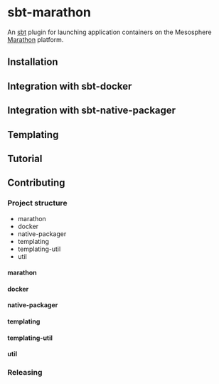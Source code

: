 # sbt-marathon
An [sbt](http://scala-sbt.org) plugin for launching application containers on the Mesosphere [Marathon](https://mesosphere.github.io/marathon) platform.

## Installation

## Integration with sbt-docker

## Integration with sbt-native-packager

## Templating

## Tutorial

## Contributing

### Project structure
- marathon
- docker
- native-packager
- templating
- templating-util
- util

#### marathon

#### docker

#### native-packager

#### templating

#### templating-util

#### util

### Releasing
